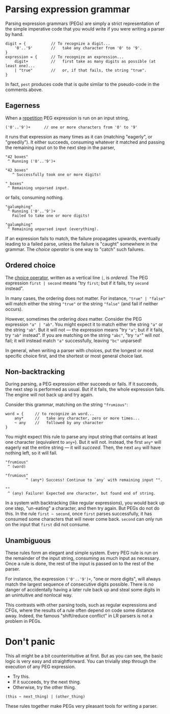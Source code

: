 # Parsing expression grammar

Parsing expression grammars (PEGs) are simply a strict representation of the
simple imperative code that you would write if you were writing a parser by
hand.

```
digit = {           // To recognize a digit...
    '0'..'9'        //   take any character from '0' to '9'.
}
expression = {      // To recognize an expression...
    digit+          //   first take as many digits as possible (at least one)...
    | "true"        //   or, if that fails, the string "true".
}
```

In fact, `pest` produces code that is quite similar to the pseudo-code in the
comments above.

## Eagerness

When a [repetition] PEG expression is run on an input string,

```
('0'..'9')+      // one or more characters from '0' to '9'
```

it runs that expression as many times as it can (matching "eagerly", or
"greedily"). It either succeeds, consuming whatever it matched and passing the
remaining input on to the next step in the parser,

```
"42 boxes"
 ^ Running ('0'..'9')+

"42 boxes"
   ^ Successfully took one or more digits!

" boxes"
 ^ Remaining unparsed input.
```

or fails, consuming nothing.

```
"galumphing"
 ^ Running ('0'..'9')+
   Failed to take one or more digits!

"galumphing"
 ^ Remaining unparsed input (everything).
```

If an expression fails to match, the failure propagates upwards, eventually
leading to a failed parse, unless the failure is "caught" somewhere in the
grammar. The *choice operator* is one way to "catch" such failures.

[repetition]: grammars/syntax.html#repetition

## Ordered choice

The [choice operator], written as a vertical line `|`, is *ordered*. The PEG
expression `first | second` means "try `first`; but if it fails, try `second`
instead".

In many cases, the ordering does not matter. For instance, `"true" | "false"`
will match either the string `"true"` or the string `"false"` (and fail if
neither occurs).

However, sometimes the ordering *does* matter. Consider the PEG expression `"a"
| "ab"`. You might expect it to match either the string `"a"` or the string
`"ab"`. But it will not &mdash; the expression means "try `"a"`; but if it
fails, try `"ab"` instead". If you are matching on the string `"abc"`, "try
`"a"`" will *not* fail; it will instead match `"a"` successfully, leaving
`"bc"` unparsed!

In general, when writing a parser with choices, put the longest or most
specific choice first, and the shortest or most general choice last.

[choice operator]: grammars/syntax.html#ordered-choice

## Non-backtracking

During parsing, a PEG expression either succeeds or fails. If it succeeds, the
next step is performed as usual. But if it fails, the whole expression fails.
The engine will not back up and try again.

Consider this grammar, matching on the string `"frumious"`:

```
word = {     // to recognize an word...
    any*     //   take any character, zero or more times...
    ~ any    //   followed by any character
}
```

You might expect this rule to parse any input string that contains at least one
character (equivalent to `any+`). But it will not. Instead, the first `any*`
will eagerly eat the entire string &mdash; it will *succeed*. Then, the next
`any` will have nothing left, so it will fail.

```
"frumious"
 ^ (word)

"frumious"
         ^ (any*) Success! Continue to `any` with remaining input "".

""
 ^ (any) Failure! Expected one character, but found end of string.
```

In a system with backtracking (like regular expressions), you would back up one
step, "un-eating" a character, and then try again. But PEGs do not do this. In
the rule `first ~ second`, once `first` parses successfully, it has consumed
some characters that will never come back. `second` can only run on the input
that `first` did not consume.

## Unambiguous

These rules form an elegant and simple system. Every PEG rule is run on the
remainder of the input string, consuming as much input as necessary. Once a
rule is done, the rest of the input is passed on to the rest of the parser.

For instance, the expression `('0'..'9')+`, "one or more digits", will always
match the largest sequence of consecutive digits possible. There is no danger
of accidentally having a later rule back up and steal some digits in an
unintuitive and nonlocal way.

This contrasts with other parsing tools, such as regular expressions and CFGs,
where the results of a rule often depend on code some distance away. Indeed,
the famous "shift/reduce conflict" in LR parsers is not a problem in PEGs.

# Don't panic

This all might be a bit counterintuitive at first. But as you can see, the
basic logic is very easy and straightforward. You can trivially step through
the execution of any PEG expression.

- Try this.
- If it succeeds, try the next thing.
- Otherwise, try the other thing.

```
(this ~ next_thing) | (other_thing)
```

These rules together make PEGs very pleasant tools for writing a parser.
